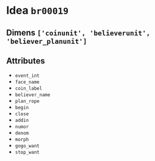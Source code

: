 # Idea `br00019`

## Dimens `['coinunit', 'believerunit', 'believer_planunit']`

## Attributes
- `event_int`
- `face_name`
- `coin_label`
- `believer_name`
- `plan_rope`
- `begin`
- `close`
- `addin`
- `numor`
- `denom`
- `morph`
- `gogo_want`
- `stop_want`
